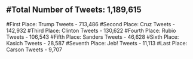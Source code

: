 #Total Number of Tweets: 1,189,615 
---
#First Place: Trump Tweets - 713,486
#Second Place: Cruz Tweets - 142,932
#Third Place: Clinton Tweets - 130,622
#Fourth Place: Rubio Tweets - 106,543
#Fifth Place: Sanders Tweets - 46,628
#Sixth Place: Kasich Tweets - 28,587
#Seventh Place: Jeb! Tweets - 11,113
#Last Place: Carson Tweets - 9,707
